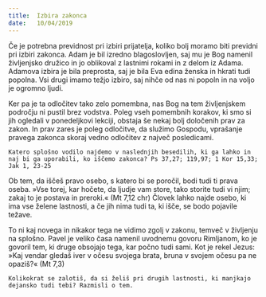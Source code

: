 ```yaml
---
title:  Izbira zakonca
date:   10/04/2019
---
```


Če je potrebna previdnost pri izbiri prijatelja, koliko bolj moramo biti previdni pri izbiri zakonca. Adam je bil izredno blagoslovljen, saj mu je Bog namenil življenjsko družico in jo oblikoval z lastnimi rokami in z delom iz Adama. Adamova izbira je bila preprosta, saj je bila Eva edina ženska in hkrati tudi popolna. Vsi drugi imamo težjo izbiro, saj nihče od nas ni popoln in na voljo je ogromno ljudi.

Ker pa je ta odločitev tako zelo pomembna, nas Bog na tem življenjskem področju ni pustil brez vodstva. Poleg vseh pomembnih korakov, ki smo si jih ogledali v ponedeljkovi lekciji, obstaja še nekaj bolj določenih prav za zakon. In prav zares je poleg odločitve, da služimo Gospodu, vprašanje pravega zakonca skoraj vedno odločitev z največ posledicami.

`Katero splošno vodilo najdemo v naslednjih besedilih, ki ga lahko in naj bi ga uporabili, ko iščemo zakonca? Ps 37,27; 119,97; 1 Kor 15,33; Jak 1, 23-25`

Ob tem, da iščeš pravo osebo, s katero bi se poročil, bodi tudi ti prava oseba. »Vse torej, kar hočete, da ljudje vam store, tako storite tudi vi njim; zakaj to je postava in preroki.« (Mt 7,12 chr) Človek lahko najde osebo, ki ima vse želene lastnosti, a če jih nima tudi ta, ki išče, se bodo pojavile težave.

To ni kaj novega in nikakor tega ne vidimo zgolj v zakonu, temveč v življenju na splošno. Pavel je veliko časa namenil uvodnemu govoru Rimljanom, ko je govoril tem, ki druge obsojajo tega, kar počno tudi sami. Kot je rekel Jezus: »Kaj vendar gledaš iver v očesu svojega brata, bruna v svojem očesu pa ne opaziš?« (Mt 7,3)

`Kolikokrat se zalotiš, da si želiš pri drugih lastnosti, ki manjkajo dejansko tudi tebi? Razmisli o tem.`
